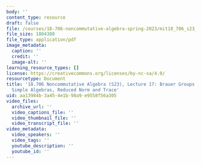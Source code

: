 ```yaml
---
body: ''
content_type: resource
draft: false
file: /courses/18-706-noncommutative-algebra-spring-2023/mit18_706_s23_lec17.pdf
file_size: 1804380
file_type: application/pdf
image_metadata:
  caption: ''
  credit: ''
  image-alt: ''
learning_resource_types: []
license: https://creativecommons.org/licenses/by-nc-sa/4.0/
resourcetype: Document
title: '18.706 Noncommutative Algebra (S23), Lecture 17: Brauer Groups of Central
  Simple Algebras, Reduced Norm and Trace'
uid: aa13984b-3a45-4e1b-98a9-e9558f56a305
video_files:
  archive_url: ''
  video_captions_file: ''
  video_thumbnail_file: ''
  video_transcript_file: ''
video_metadata:
  video_speakers: ''
  video_tags: ''
  youtube_description: ''
  youtube_id: ''
---
```

